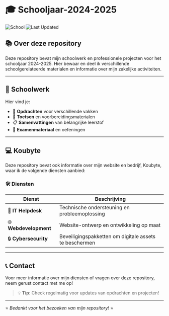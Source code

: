# 🎓 Schooljaar-2024-2025 

![School](https://img.shields.io/badge/School-2024--2025-blue)
![Last Updated](https://img.shields.io/badge/Laatst%20bijgewerkt-6%20mei%202025-green)

## 📚 Over deze repository

Deze repository bevat mijn schoolwerk en professionele projecten voor het schooljaar 2024-2025. Hier bewaar en deel ik verschillende schoolgerelateerde materialen en informatie over mijn zakelijke activiteiten.

---

## 📝 Schoolwerk

Hier vind je:
- 📓 **Opdrachten** voor verschillende vakken
- 📝 **Toetsen** en voorbereidingsmaterialen
- 📋 **Samenvattingen** van belangrijke leerstof
- 🧪 **Examenmateriaal** en oefeningen

---

## 💻 Koubyte

Deze repository bevat ook informatie over mijn website en bedrijf, Koubyte, waar ik de volgende diensten aanbied:

### 🛠️ Diensten

| Dienst | Beschrijving |
|--------|-------------|
| 🔧 **IT Helpdesk** | Technische ondersteuning en probleemoplossing |
| 🌐 **Webdevelopment** | Website-ontwerp en ontwikkeling op maat |
| 🔒 **Cybersecurity** | Beveiligingspakketten om digitale assets te beschermen |

---

## 📞 Contact

Voor meer informatie over mijn diensten of vragen over deze repository, neem gerust contact met me op!

> 💡 **Tip**: Check regelmatig voor updates van opdrachten en projecten!

---

⭐ *Bedankt voor het bezoeken van mijn repository!* ⭐
